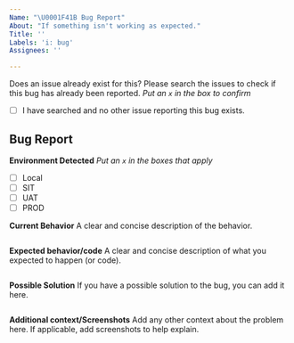 ```yaml
---
Name: "\U0001F41B Bug Report"
About: "If something isn't working as expected."
Title: ''
Labels: 'i: bug'
Assignees: ''

---
```


Does an issue already exist for this?
Please search the issues to check if this bug has already been reported.
_Put an `x` in the box to confirm_

- [ ] I have searched and no other issue reporting this bug exists.

## Bug Report

**Environment Detected**
_Put an `x` in the boxes that apply_
- [ ] Local
- [ ] SIT
- [ ] UAT
- [ ] PROD

**Current Behavior**
A clear and concise description of the behavior.

```

```

**Expected behavior/code**
A clear and concise description of what you expected to happen (or code).

```

```

**Possible Solution**
If you have a possible solution to the bug, you can add it here.

```

```

**Additional context/Screenshots**
Add any other context about the problem here. If applicable, add screenshots to help explain.

```

```
